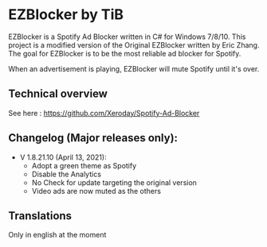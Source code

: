 

EZBlocker by TiB
=========

EZBlocker is a Spotify Ad Blocker written in C# for Windows 7/8/10. This project is a modified version of the Original EZBlocker written by Eric Zhang. The goal for EZBlocker is to be the most reliable ad blocker for Spotify.

When an advertisement is playing, EZBlocker will mute Spotify until it's over.

## Technical overview

See here : https://github.com/Xeroday/Spotify-Ad-Blocker

## Changelog (Major releases only):

- V 1.8.21.10 (April 13, 2021):
  - Adopt a green theme as Spotify
  - Disable the Analytics
  - No Check for update targeting the original version
  - Video ads are now muted as the others

## Translations

Only in english at the moment

